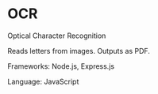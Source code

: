 # OCR

Optical Character Recognition

Reads letters from images.
Outputs as PDF.

Frameworks: Node.js, Express.js

Language: JavaScript
